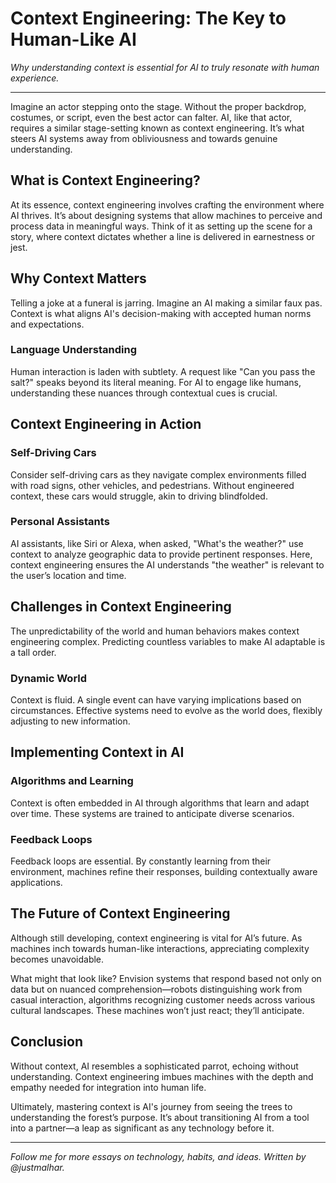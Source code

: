 # Context Engineering: The Key to Human-Like AI

*Why understanding context is essential for AI to truly resonate with human experience.*

---

Imagine an actor stepping onto the stage. Without the proper backdrop, costumes, or script, even the best actor can falter. AI, like that actor, requires a similar stage-setting known as context engineering. It’s what steers AI systems away from obliviousness and towards genuine understanding.

## What is Context Engineering?

At its essence, context engineering involves crafting the environment where AI thrives. It’s about designing systems that allow machines to perceive and process data in meaningful ways. Think of it as setting up the scene for a story, where context dictates whether a line is delivered in earnestness or jest.

## Why Context Matters

Telling a joke at a funeral is jarring. Imagine an AI making a similar faux pas. Context is what aligns AI's decision-making with accepted human norms and expectations.

### Language Understanding

Human interaction is laden with subtlety. A request like "Can you pass the salt?" speaks beyond its literal meaning. For AI to engage like humans, understanding these nuances through contextual cues is crucial.

## Context Engineering in Action

### Self-Driving Cars

Consider self-driving cars as they navigate complex environments filled with road signs, other vehicles, and pedestrians. Without engineered context, these cars would struggle, akin to driving blindfolded.

### Personal Assistants

AI assistants, like Siri or Alexa, when asked, "What's the weather?" use context to analyze geographic data to provide pertinent responses. Here, context engineering ensures the AI understands "the weather" is relevant to the user’s location and time.

## Challenges in Context Engineering

The unpredictability of the world and human behaviors makes context engineering complex. Predicting countless variables to make AI adaptable is a tall order.

### Dynamic World

Context is fluid. A single event can have varying implications based on circumstances. Effective systems need to evolve as the world does, flexibly adjusting to new information.

## Implementing Context in AI

### Algorithms and Learning

Context is often embedded in AI through algorithms that learn and adapt over time. These systems are trained to anticipate diverse scenarios.

### Feedback Loops

Feedback loops are essential. By constantly learning from their environment, machines refine their responses, building contextually aware applications.

## The Future of Context Engineering

Although still developing, context engineering is vital for AI’s future. As machines inch towards human-like interactions, appreciating complexity becomes unavoidable.

What might that look like? Envision systems that respond based not only on data but on nuanced comprehension—robots distinguishing work from casual interaction, algorithms recognizing customer needs across various cultural landscapes. These machines won’t just react; they’ll anticipate.

## Conclusion

Without context, AI resembles a sophisticated parrot, echoing without understanding. Context engineering imbues machines with the depth and empathy needed for integration into human life.

Ultimately, mastering context is AI's journey from seeing the trees to understanding the forest’s purpose. It’s about transitioning AI from a tool into a partner—a leap as significant as any technology before it.

---

*Follow me for more essays on technology, habits, and ideas. Written by @justmalhar.*